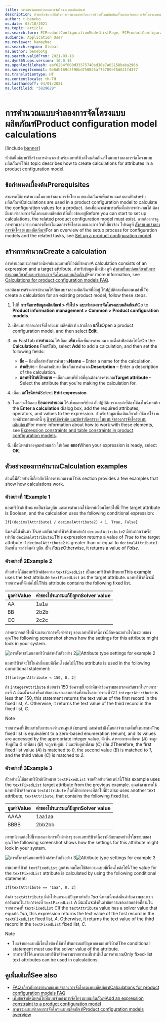 ```yaml
---
title: การคำนวณแบบจำลองการจัดโครงแบบผลิตภัณฑ์
description: หัวข้อนี้อธิบายวิธีสร้างการคำนวณสำหรับแอททริบิวต์ในผลิตภัณฑ์ในแบบจำลองการจัดโครงแบบผลิตภัณฑ์
author: t-benebo
ms.date: 03/18/2021
ms.topic: article
ms.search.form: PCProductConfigurationModelListPage, PCProductConfigurationModelDetails
audience: Application User
ms.reviewer: kamaybac
ms.search.region: Global
ms.author: benebotg
ms.search.validFrom: 2021-03-18
ms.dyn365.ops.version: 10.0.18
ms.openlocfilehash: eaf6264f060d33575740ad38e7a65158baba296b
ms.sourcegitcommit: 0e8db169c3f90bd750826af76709ef5d621fd377
ms.translationtype: HT
ms.contentlocale: th-TH
ms.lasthandoff: 04/01/2021
ms.locfileid: "5829629"
---
```

# <a name="product-configuration-model-calculations"></a><span data-ttu-id="b66a4-103">การคำนวณแบบจำลองการจัดโครงแบบผลิตภัณฑ์</span><span class="sxs-lookup"><span data-stu-id="b66a4-103">Product configuration model calculations</span></span>

[!include [banner](../includes/banner.md)]

<span data-ttu-id="b66a4-104">หัวข้อนี้อธิบายวิธีสร้างการคำนวณสำหรับแอททริบิวต์ในผลิตภัณฑ์ในแบบจำลองการจัดโครงแบบผลิตภัณฑ์</span><span class="sxs-lookup"><span data-stu-id="b66a4-104">This topic describes how to create calculations for attributes in a product configuration model.</span></span>

## <a name="prerequisites"></a><span data-ttu-id="b66a4-105">ข้อกำหนดเบื้องต้น</span><span class="sxs-lookup"><span data-stu-id="b66a4-105">Prerequisites</span></span>

<span data-ttu-id="b66a4-106">สามารถใช้การคำนวณในแบบจำลองการจัดโครงแบบผลิตภัณฑ์เพื่อคำนวณค่าคอนฟิกสำหรับผลิตภัณฑ์</span><span class="sxs-lookup"><span data-stu-id="b66a4-106">Calculations are used in a product configuration model to calculate the configuration values for a product.</span></span> <span data-ttu-id="b66a4-107">ก่อนที่คุณจะสามารถเริ่มตั้งค่าการคํานวณได้ ต้องมีแบบจำลองการจัดโครงแบบผลิตภัณฑ์ที่เกี่ยวข้องอยู่</span><span class="sxs-lookup"><span data-stu-id="b66a4-107">Before you can start to set up calculations, the related product configuration model must exist.</span></span> <span data-ttu-id="b66a4-108">หากต้องการดูภาพรวมของกระบวนการตั้งค่าโมเดลการจัดโครงแบบและภารกิจที่เกี่ยวข้อง โปรดดูที่ [ตั้งค่าแบบจำลองการจัดโครงแบบผลิตภัณฑ์](set-up-maintain-product-configuration-model.md)</span><span class="sxs-lookup"><span data-stu-id="b66a4-108">For an overview of the setup process for configuration models and the related tasks, see [Set up a product configuration model](set-up-maintain-product-configuration-model.md).</span></span>

## <a name="create-a-calculation"></a><span data-ttu-id="b66a4-109">สร้างการคำนวณ</span><span class="sxs-lookup"><span data-stu-id="b66a4-109">Create a calculation</span></span>

<span data-ttu-id="b66a4-110">การคำนวณประกอบด้วยนิพจน์และแอททริบิวต์เป้าหมาย</span><span class="sxs-lookup"><span data-stu-id="b66a4-110">A calculation consists of an expression and a target attribute.</span></span> <span data-ttu-id="b66a4-111">สำหรับข้อมูลเพิ่มเติม ดูที่ [คำถามที่พบบ่อยเกี่ยวกับการคำนวณเกี่ยวกับแบบจำลองการจัดโครงแบบผลิตภัณฑ์](calculate-product-configuration-models.md)</span><span class="sxs-lookup"><span data-stu-id="b66a4-111">For more information, see [Calculations for product configuration models FAQ](calculate-product-configuration-models.md).</span></span>

<span data-ttu-id="b66a4-112">หากต้องการสร้างการคํานวณให้กับแบบจำลองผลิตภัณฑ์ที่มีอยู่ ให้ปฏิบัติตามขั้นตอนเหล่านี้</span><span class="sxs-lookup"><span data-stu-id="b66a4-112">To create a calculation for an existing product model, follow these steps.</span></span>

1. <span data-ttu-id="b66a4-113">ไปที่ **การจัดการข้อมูลผลิตภัณฑ์ \> ทั่วไป \> แบบจำลองการจัดโครงแบบผลิตภัณฑ์**</span><span class="sxs-lookup"><span data-stu-id="b66a4-113">Go to **Product information management \> Common \> Product configuration models**.</span></span>
1. <span data-ttu-id="b66a4-114">เปิดแบบจำลองการจัดโครงแบบผลิตภัณฑ์ แล้วเลือก **แก้ไข**</span><span class="sxs-lookup"><span data-stu-id="b66a4-114">Open a product configuration model, and then select **Edit**.</span></span>
1. <span data-ttu-id="b66a4-115">บน FastTab **การคํานวณ** ให้เลือก **เพิ่ม** เพื่อเพิ่มการคํานวณ และตั้งค่าฟิลด์ต่อไปนี้:</span><span class="sxs-lookup"><span data-stu-id="b66a4-115">On the **Calculations** FastTab, select **Add** to add a calculation, and then set the following fields:</span></span>

    - <span data-ttu-id="b66a4-116">**ชื่อ** – ป้อนชื่อสำหรับการคํานวณ</span><span class="sxs-lookup"><span data-stu-id="b66a4-116">**Name** – Enter a name for the calculation.</span></span>
    - <span data-ttu-id="b66a4-117">**คำอธิบาย** – ป้อนคำอธิบายเกี่ยวกับการคำนวณ</span><span class="sxs-lookup"><span data-stu-id="b66a4-117">**Description** – Enter a description of the calculation.</span></span>
    - <span data-ttu-id="b66a4-118">**แอททริบิวต์เป้าหมาย** – เลือกแอททริบิวต์ที่คุณต้องการคํานวณ</span><span class="sxs-lookup"><span data-stu-id="b66a4-118">**Target attribute** – Select the attribute that you're making the calculation for.</span></span>

1. <span data-ttu-id="b66a4-119">เลือก **แก้ไขนิพจน์**</span><span class="sxs-lookup"><span data-stu-id="b66a4-119">Select **Edit expression**.</span></span>
1. <span data-ttu-id="b66a4-120">ในกล่องโต้ตอบ **ป้อนการคํานวณ** ให้เพิ่มแอททริบิวต์ ตัวปฏิบัติการ และค่าที่ต้องใช้ลงในนิพจน์</span><span class="sxs-lookup"><span data-stu-id="b66a4-120">In the **Enter a calculation** dialog box, add the required attributes, operators, and values to the expression.</span></span> <span data-ttu-id="b66a4-121">สำหรับข้อมูลเพิ่มเติมเกี่ยวกับวิธีการใช้งานองค์ประกอบเหล่านี้ ดู [นิพจน์ข้อจำกัด และข้อจำกัดตาราง ในแบบจำลองการจัดโครงแบบผลิตภัณฑ์](expression-constraints-table-constraints-product-configuration-models.md)</span><span class="sxs-lookup"><span data-stu-id="b66a4-121">For more information about how to work with these elements, see [Expression constraints and table constraints in product configuration models](expression-constraints-table-constraints-product-configuration-models.md).</span></span>
1. <span data-ttu-id="b66a4-122">เมื่อนิพจน์ของคุณพร้อมแล้ว ให้เลือก **ตกลง**</span><span class="sxs-lookup"><span data-stu-id="b66a4-122">When your expression is ready, select **OK**.</span></span>

## <a name="calculation-examples"></a><span data-ttu-id="b66a4-123">ตัวอย่างของการคำนวณ</span><span class="sxs-lookup"><span data-stu-id="b66a4-123">Calculation examples</span></span>

<span data-ttu-id="b66a4-124">ส่วนนี้มีตัวอย่างที่เกี่ยวกับวิธีการคํานวณงาน</span><span class="sxs-lookup"><span data-stu-id="b66a4-124">This section provides a few examples that show how calculations work.</span></span>

### <a name="example-1"></a><span data-ttu-id="b66a4-125">ตัวอย่างที่ 1</span><span class="sxs-lookup"><span data-stu-id="b66a4-125">Example 1</span></span>

<span data-ttu-id="b66a4-126">แอตทริบิวต์เป้าหมายเป็นชนิดบูลีน และการคำนวณใช้นิพจน์เงื่อนไขต่อไปนี้:</span><span class="sxs-lookup"><span data-stu-id="b66a4-126">The target attribute is Boolean, and the calculation uses the following conditional expression:</span></span>

`If[(decimalAttribute1 / decimalAttribute2) < 1, True, False]`

<span data-ttu-id="b66a4-127">นิพจน์นี้ส่งคืนค่า *True* มายังแอททริบิวต์เป้าหมายถ้า `decimalAttribute2` มีค่ามากกว่าหรือเท่ากับ `decimalAttribute1`</span><span class="sxs-lookup"><span data-stu-id="b66a4-127">This expression returns a value of *True* to the target attribute if `decimalAttribute2` is greater than or equal to `decimalAttribute1`.</span></span> <span data-ttu-id="b66a4-128">มิฉะนั้น จะส่งคืนค่า บูลีน เป็น *False*</span><span class="sxs-lookup"><span data-stu-id="b66a4-128">Otherwise, it returns a value of *False*.</span></span>

### <a name="example-2"></a><span data-ttu-id="b66a4-129">ตัวอย่างที่ 2</span><span class="sxs-lookup"><span data-stu-id="b66a4-129">Example 2</span></span>

<span data-ttu-id="b66a4-130">ตัวอย่างนี้ใช้แอททริบิวต์ข้อความ `textFixedList` เป็นแอททริบิวต์เป้าหมาย</span><span class="sxs-lookup"><span data-stu-id="b66a4-130">This example uses the text attribute `textFixedList` as the target attribute.</span></span> <span data-ttu-id="b66a4-131">แอททริบิวต์นี้จะมีรายการคงที่ดังต่อไปนี้</span><span class="sxs-lookup"><span data-stu-id="b66a4-131">This attribute contains the following fixed list.</span></span>

| <span data-ttu-id="b66a4-132">มูลค่า</span><span class="sxs-lookup"><span data-stu-id="b66a4-132">Value</span></span> | <span data-ttu-id="b66a4-133">ค่าของโปรแกรมแก้ปัญหา</span><span class="sxs-lookup"><span data-stu-id="b66a4-133">Solver value</span></span> |
|---|---|
| <span data-ttu-id="b66a4-134">A</span><span class="sxs-lookup"><span data-stu-id="b66a4-134">A</span></span> | <span data-ttu-id="b66a4-135">1a</span><span class="sxs-lookup"><span data-stu-id="b66a4-135">1a</span></span> |
| <span data-ttu-id="b66a4-136">B</span><span class="sxs-lookup"><span data-stu-id="b66a4-136">B</span></span> | <span data-ttu-id="b66a4-137">2b</span><span class="sxs-lookup"><span data-stu-id="b66a4-137">2b</span></span> |
| <span data-ttu-id="b66a4-138">C</span><span class="sxs-lookup"><span data-stu-id="b66a4-138">C</span></span> | <span data-ttu-id="b66a4-139">2c</span><span class="sxs-lookup"><span data-stu-id="b66a4-139">2c</span></span> |

<span data-ttu-id="b66a4-140">ภาพหน้าจอต่อไปนี้จะแสดงว่าการตั้งค่าต่างๆ ของแอททริบิวต์นี้อาจมีลักษณะอย่างไรในระบบของคุณ</span><span class="sxs-lookup"><span data-stu-id="b66a4-140">The following screenshot shows how the settings for this attribute might look in your system.</span></span>

<span data-ttu-id="b66a4-141">![การตั้งค่าชนิดแอททริบิวต์สำหรับตัวอย่าง 2](media/model-calculations-example2.png "การตั้งค่าชนิดแอททริบิวต์สำหรับตัวอย่าง 2")</span><span class="sxs-lookup"><span data-stu-id="b66a4-141">![Attribute type settings for example 2](media/model-calculations-example2.png "Attribute type settings for example 2")</span></span>

<span data-ttu-id="b66a4-142">แอททริบิวต์จะใช้ในคำสั่งแบบมีเงื่อนไขต่อไปนี้</span><span class="sxs-lookup"><span data-stu-id="b66a4-142">The attribute is used in the following conditional statement:</span></span>

`If[integerAttribute < 150, 0, 2]`

<span data-ttu-id="b66a4-143">ถ้า `integerAttribute` น้อยกว่า 150 ข้อความนี้จะส่งคืนค่าข้อความของเรกคอร์ดแรกในรายการคงที่ *A* มิฉะนั้นจะส่งคืนค่าข้อความของเรกคอร์ดที่สามในรายการคงที่ *C*</span><span class="sxs-lookup"><span data-stu-id="b66a4-143">If `integerAttribute` is less than 150, this statement returns the text value of the first record in the fixed list, *A*. Otherwise, it returns the text value of the third record in the fixed list, *C*.</span></span>

> [!NOTE]
> <span data-ttu-id="b66a4-144">รายการคงที่เทียบเท่ากับการแจงจํานวนศูนย์ (enum) และค่าเข้าถึงโดยค่าจํานวนเต็มที่เหมาะสม</span><span class="sxs-lookup"><span data-stu-id="b66a4-144">The fixed list is equivalent to a zero-based enumeration (enum), and its values are accessed by the appropriate integer value.</span></span> <span data-ttu-id="b66a4-145">ดังนั้น ค่ารายการคงที่แรก (*A*) จะถูกจับคู่เป็น *0* ค่าที่สอง (*B*) จะถูกจับคู่กับ *1* และจับคู่ค่าที่สาม (*C*) เป็น *2*</span><span class="sxs-lookup"><span data-stu-id="b66a4-145">Therefore, the first fixed list value (*A*) is matched to *0*, the second value (*B*) is matched to *1*, and the third value (*C*) is matched to *2*.</span></span>

### <a name="example-3"></a><span data-ttu-id="b66a4-146">ตัวอย่างที่ 3</span><span class="sxs-lookup"><span data-stu-id="b66a4-146">Example 3</span></span>

<span data-ttu-id="b66a4-147">ตัวอย่างนี้ใช้แอททริบิวต์เป้าหมาย `textFixedList` จากตัวอย่างก่อนหน้านี้</span><span class="sxs-lookup"><span data-stu-id="b66a4-147">This example uses the `textFixedList` target attribute from the previous example.</span></span> <span data-ttu-id="b66a4-148">คุณยังสามารถใช้แอททริบิวต์ข้อความ `textAttribute` อื่นที่มีรายการคงที่ต่อไปนี้</span><span class="sxs-lookup"><span data-stu-id="b66a4-148">It also uses another text attribute, `textAttribute`, that contains the following fixed list.</span></span>

| <span data-ttu-id="b66a4-149">มูลค่า</span><span class="sxs-lookup"><span data-stu-id="b66a4-149">Value</span></span> | <span data-ttu-id="b66a4-150">ค่าของโปรแกรมแก้ปัญหา</span><span class="sxs-lookup"><span data-stu-id="b66a4-150">Solver value</span></span> |
|---|---|
| <span data-ttu-id="b66a4-151">AA</span><span class="sxs-lookup"><span data-stu-id="b66a4-151">AA</span></span> | <span data-ttu-id="b66a4-152">1aa</span><span class="sxs-lookup"><span data-stu-id="b66a4-152">1aa</span></span> |
| <span data-ttu-id="b66a4-153">BB</span><span class="sxs-lookup"><span data-stu-id="b66a4-153">BB</span></span> | <span data-ttu-id="b66a4-154">2bb</span><span class="sxs-lookup"><span data-stu-id="b66a4-154">2bb</span></span> |

<span data-ttu-id="b66a4-155">ภาพหน้าจอต่อไปนี้จะแสดงว่าการตั้งค่าต่างๆ ของแอททริบิวต์นี้อาจมีลักษณะอย่างไรในระบบของคุณ</span><span class="sxs-lookup"><span data-stu-id="b66a4-155">The following screenshot shows how the settings for this attribute might look in your system.</span></span>

<span data-ttu-id="b66a4-156">![การตั้งค่าชนิดแอททริบิวต์สำหรับตัวอย่าง 3](media/model-calculations-example3.png "การตั้งค่าชนิดแอททริบิวต์สำหรับตัวอย่าง 3")</span><span class="sxs-lookup"><span data-stu-id="b66a4-156">![Attribute type settings for example 3](media/model-calculations-example3.png "Attribute type settings for example 3")</span></span>

<span data-ttu-id="b66a4-157">ค่าแอททริบิวต์ `textFixedList` ถูกคํานวณโดยใช้ข้อความแบบมีเงื่อนไขต่อไปนี้</span><span class="sxs-lookup"><span data-stu-id="b66a4-157">The value for the `textFixedList` attribute is calculated by using the following conditional statement:</span></span>

`If[textAttribute == "1aa", 0, 2]`

<span data-ttu-id="b66a4-158">ถ้าค่า `textAttribute` มีค่าโปรแกรมแก้ปัญหาเท่ากับ *1aa* นิพจน์นี้จะส่งคืนค่าข้อความของเรกคอร์ดแรกในรายการคงที่ `textFixedList` *A* มิฉะนั้นจะส่งคืนค่าข้อความของเรกคอร์ดที่สามในรายการคงที่ `textFixedList` *C*</span><span class="sxs-lookup"><span data-stu-id="b66a4-158">If the `textAttribute` value has a solver value that equals *1aa*, this expression returns the text value of the first record in the `textFixedList` fixed list, *A*. Otherwise, it returns the text value of the third record in the `textFixedList` fixed list, *C*.</span></span>

> [!NOTE]
> - <span data-ttu-id="b66a4-159">ใบแจ้งยอดแบบมีเงื่อนไขต้องใช้ค่าโปรแกรมแก้ปัญหาของแอททริบิวต์</span><span class="sxs-lookup"><span data-stu-id="b66a4-159">The conditional statement must use the solver value of the attribute.</span></span>
> - <span data-ttu-id="b66a4-160">สามารถใช้ได้เฉพาะแอททริบิวต์ข้อความรายการคงที่เท่านั้นในการคํานวณ</span><span class="sxs-lookup"><span data-stu-id="b66a4-160">Only fixed-list text attributes can be used in calculations.</span></span>

## <a name="see-also"></a><span data-ttu-id="b66a4-161">ดูเพิ่มเติมที่</span><span class="sxs-lookup"><span data-stu-id="b66a4-161">See also</span></span>

- [<span data-ttu-id="b66a4-162">FAQ เกี่ยวกับการคำนวณแบบจำลองการจัดโครงแบบผลิตภัณฑ์</span><span class="sxs-lookup"><span data-stu-id="b66a4-162">Calculations for product configuration models FAQ</span></span>](calculate-product-configuration-models.md)
- [<span data-ttu-id="b66a4-163">เพิ่มข้อจำกัดนิพจน์ไปที่แบบจำลองการจัดโครงแบบผลิตภัณฑ์</span><span class="sxs-lookup"><span data-stu-id="b66a4-163">Add an expression constraint to a product configuration model</span></span>](tasks/add-expression-constraint-product-configuration-model.md)
- [<span data-ttu-id="b66a4-164">ภาพรวมแบบจำลองการจัดโครงแบบผลิตภัณฑ์</span><span class="sxs-lookup"><span data-stu-id="b66a4-164">Product configuration models overview</span></span>](product-configuration-models.md)
